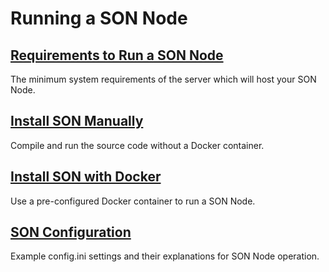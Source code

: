 # Running a SON Node

## [Requirements to Run a SON Node](requirements.md)

The minimum system requirements of the server which will host your SON Node.

## [Install SON Manually](manual-install.md)

Compile and run the source code without a Docker container.

## [Install SON with Docker](docker-install.md)

Use a pre-configured Docker container to run a SON Node.

## [SON Configuration](son-configuration.md)

Example config.ini settings and their explanations for SON Node operation.

